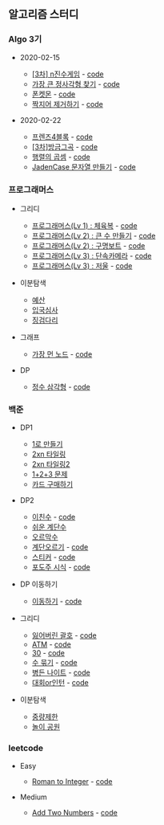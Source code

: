 알고리즘 스터디
---
### Algo 3기
- 2020-02-15
    - [[3차] n진수게임](https://programmers.co.kr/learn/courses/30/lessons/17687) - [code](https://github.com/hyozkim/algorithm/blob/master/src/programmers/level2/NminusGame.java)
    - [가장 큰 정사각형 찾기](https://programmers.co.kr/learn/courses/30/lessons/12905) - [code](https://github.com/hyozkim/algorithm/blob/master/src/programmers/level2/LargeSquare.java)
    - [폰켓몬](https://programmers.co.kr/learn/courses/30/lessons/1845) - [code](https://github.com/hyozkim/algorithm/blob/master/src/programmers/level2/PhoneKetMon.java)
    - [짝지어 제거하기](https://programmers.co.kr/learn/courses/30/lessons/12973) - [code](https://github.com/hyozkim/algorithm/blob/master/src/programmers/level2/RemovePairString.java)
    
- 2020-02-22
    - [프렌즈4블록](https://programmers.co.kr/learn/courses/30/lessons/17679) - [code](https://github.com/hyozkim/algorithm/blob/master/src/programmers/level2/Friends4Block.java)
    - [[3차]방금그곡](https://programmers.co.kr/learn/courses/30/lessons/17683) - [code](https://github.com/hyozkim/algorithm/blob/master/src/programmers/level2/ThatSong.java)
    - [행렬의 곱셈](https://programmers.co.kr/learn/courses/30/lessons/12949) - [code](https://github.com/hyozkim/algorithm/blob/master/src/programmers/level2/MatrixMultiplication.java)
    - [JadenCase 문자열 만들기](https://programmers.co.kr/learn/courses/30/lessons/12951) - [code](https://github.com/hyozkim/algorithm/blob/master/src/programmers/level2/JadenCase.java)

### 프로그래머스
- 그리디
    - [프로그래머스(Lv 1) : 체육복](https://programmers.co.kr/learn/courses/30/lessons/42862) - [code](https://github.com/hyozkim/algorithm/blob/master/src/programmers/level1/GymClothes.java)
    - [프로그래머스(Lv 2) : 큰 수 만들기](https://programmers.co.kr/learn/courses/30/lessons/42883) - [code](https://github.com/hyozkim/algorithm/blob/master/src/programmers/level2/MakeGreater.java)
    - [프로그래머스(Lv 2) : 구명보트](https://programmers.co.kr/learn/courses/30/lessons/42885) - [code](https://github.com/hyozkim/algorithm/blob/master/src/programmers/level2/LifeBoat.java)
    - [프로그래머스(Lv 3) : 단속카메라](https://programmers.co.kr/learn/courses/30/lessons/42884) - [code](https://github.com/hyozkim/algorithm/blob/master/src/programmers/level3/SpeedingCamera.java)
    - [프로그래머스(Lv 3) : 저울](https://programmers.co.kr/learn/courses/30/lessons/428860) - [code](https://github.com/hyozkim/algorithm/blob/master/src/programmers/level3/Scale.java)

- 이분탐색
    - [예산](https://programmers.co.kr/learn/courses/30/lessons/43237) 
    - [입국심사](https://programmers.co.kr/learn/courses/30/lessons/43238)
    - [징검다리](https://programmers.co.kr/learn/courses/30/lessons/43236) 
    
    
- 그래프
    - [가장 먼 노드](https://programmers.co.kr/learn/courses/30/lessons/49189) - [code](https://github.com/hyozkim/algorithm/blob/master/src/programmers/level3/FarthestNode.java)
    
- DP
    - [정수 삼각형](https://programmers.co.kr/learn/courses/30/lessons/43105) - [code](https://github.com/hyozkim/algorithm/blob/master/src/programmers/level3/IntegerTriangle.java)
    
### 백준 
- DP1
    - [1로 만들기](https://www.acmicpc.net/problem/1463)
    - [2xn 타일링](https://www.acmicpc.net/problem/11726)
    - [2xn 타일링2](https://www.acmicpc.net/problem/11727)
    - [1+2+3 문제](https://www.acmicpc.net/problem/9095)
    - [카드 구매하기](https://www.acmicpc.net/problem/11052)
    
- DP2
    - [이친수](https://www.acmicpc.net/problem/2193) - [code](https://github.com/hyozkim/algorithm/blob/master/src/backjoon/dp/Q2193.java)
    - [쉬운 계단수](https://www.acmicpc.net/problem/10844)
    - [오르막수](https://www.acmicpc.net/problem/11057)
    - [계단오르기](https://www.acmicpc.net/problem/2579) - [code](https://github.com/hyozkim/algorithm/blob/master/src/backjoon/dp/Q2579.java)
    - [스티커](https://www.acmicpc.net/problem/9465) - [code](https://github.com/hyozkim/algorithm/blob/master/src/backjoon/dp/Q9465.java)
    - [포도주 시식](https://www.acmicpc.net/problem/2156) - [code](https://github.com/hyozkim/algorithm/blob/master/src/backjoon/dp/Q2156.java)
    
- DP 이동하기
    - [이동하기](https://www.acmicpc.net/problem/11048) - [code](https://github.com/hyozkim/algorithm/blob/master/src/backjoon/dp/Q11048.java)
    
- 그리디
    - [잃어버린 괄호](https://www.acmicpc.net/problem/1541) - [code](https://github.com/hyozkim/algorithm/blob/master/src/backjoon/greedy/Q1541.java)
    - [ATM](https://www.acmicpc.net/problem/11399) - [code](https://github.com/hyozkim/algorithm/blob/master/src/backjoon/greedy/Q11399.java)
    - [30](https://www.acmicpc.net/problem/10610) - [code](https://github.com/hyozkim/algorithm/blob/master/src/backjoon/greedy/Q10610.java)
    - [수 묶기](https://www.acmicpc.net/problem/1744) - [code](https://github.com/hyozkim/algorithm/blob/master/src/backjoon/greedy/Q1744.java)
    - [병든 나이트](https://www.acmicpc.net/problem/1783) - [code](https://github.com/hyozkim/algorithm/blob/master/src/backjoon/greedy/Q1783.java)
    - [대회or인턴](https://www.acmicpc.net/problem/2875) - [code](https://github.com/hyozkim/algorithm/blob/master/src/backjoon/greedy/Q2875.java)
    
- 이분탐색
    - [중량제한](https://www.acmicpc.net/problem/1939)
    - [놀이 공원](https://www.acmicpc.net/problem/1561)
       
### leetcode
- Easy
    - [Roman to Integer](https://leetcode.com/problems/roman-to-integer/) - [code](https://github.com/hyozkim/algorithm/blob/master/src/leetcode/easy/leet_13.java)

- Medium
    - [Add Two Numbers](https://leetcode.com/problems/add-two-numbers/) - [code](https://github.com/hyozkim/algorithm/blob/master/src/leetcode/medium/leet_2.java)
